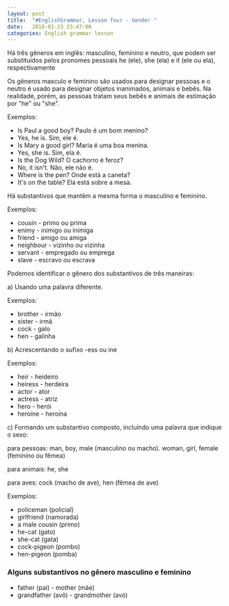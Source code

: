 ```yaml
---
layout: post
title:  "#EnglishGrammar, Lesson four - Gender "
date:   2018-01-23 23:47:00
categories: English grammar lesson
---
```


Há três gêneros em inglês: masculino, feminino e neutro, que podem ser substituídos pelos pronomes pessoais he (ele), she (ela) e it (ele ou ela), respectivamente

Os gêneros masculo e feminino são usados para designar pessoas e o neutro é usado para designar objetos inanimados, animais e bebês. Na realidade, porém, as pessoas tratam seus bebês e animais de estimação por "he" ou "she".

Exemplos:

* Is Paul a good boy?
Paulo é um bom menino?
* Yes, he is.
Sim, ele é.
* Is Mary a good girl?
Maria é uma boa menina.
* Yes, she is.
Sim, ela é.
* Is the Dog Wild?
O cachorro é feroz?
* No, it isn't.
Não, ele não é.
* Where is the pen?
Onde está a caneta?
* It's on the table?
Ela está sobre a mesa.

Há substantivos que mantém a mesma forma o masculino e feminino.

Exemplos:

* cousin - primo ou prima
* enimy - inimigo ou inimiga
* friend - amigo ou amiga
* neighbour - vizinho ou vizinha
* servant - empregado ou emprega
* slave - escravo ou escrava

Podemos identificar o gênero dos substantivos de três maneiras:

a) Usando uma palavra diferente.

Exemplos:

* brother - irmão
* sister - irmã
* cock - galo
* hen - galinha

b) Acrescentando o sufixo -ess ou ine

Exemplos:

* heir - heideiro
* heiress - herdeira
* actor - ator
* actress - atriz
* hero - herói
* heroine - heroína

c) Formando um substantivo composto, incluíndo uma palavra que indique o sexo:

para pessoas: man, boy, male (masculino ou macho).
woman, girl, female (feminino ou fêmea)

para animais: he, she 

para aves: cock (macho de ave), hen (fêmea de ave)

Exemplos:

* policeman (policial)
* girlfriend (namorada)
* a male cousin (primo)
* he-cat (gato)
* she-cat (gata)
* cock-pigeon (pombo)
* hen-pigeon (pomba)


### Alguns substantivos no gênero masculino e feminino

* father (pai) - mother (mãe)
* grandfather (avô) - grandmother (avó)




